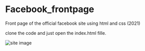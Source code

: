 # Facebook_frontpage


Front page of the official facebook site using html and css (2021) 

clone the code and just open the index.html fille.



![site image](https://github.com/Abhinav7558/Facebook_frontpage/assets/50494775/abcad85c-7f0c-4379-b859-9b2bb4b947af)
